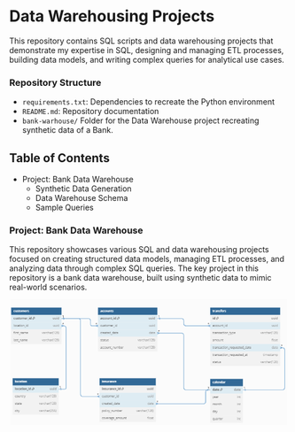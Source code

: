 # Data Warehousing Projects

This repository contains SQL scripts and data warehousing projects that demonstrate my expertise in SQL, designing and managing ETL processes, building data models, and writing complex queries for analytical use cases.


### Repository Structure

- `requirements.txt`: Dependencies to recreate the Python environment
- `README.md`: Repository documentation
- `bank-warhouse/` Folder for the Data Warehouse project recreating synthetic data of a Bank.


## Table of Contents
- Project: Bank Data Warehouse
	- Synthetic Data Generation
	- Data Warehouse Schema
	- Sample Queries


### Project: Bank Data Warehouse
This repository showcases various SQL and data warehousing projects focused on creating structured data models, managing ETL processes, and analyzing data through complex SQL queries. The key project in this repository is a bank data warehouse, built using synthetic data to mimic real-world scenarios.


<p align="center">
  <img src="bank-warehouse/bank_warehouse_diagram.png" alt="Bank Warehouse Diagram" width="500"/>
</p>